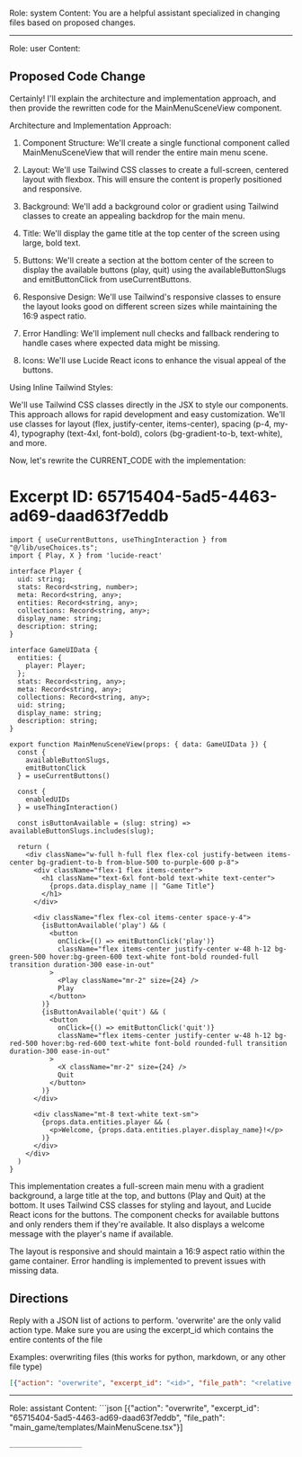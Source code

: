 Role: system
Content: You are a helpful assistant specialized in changing files based on proposed changes.
__________________
Role: user
Content: 
## Proposed Code Change
Certainly! I'll explain the architecture and implementation approach, and then provide the rewritten code for the MainMenuSceneView component.

Architecture and Implementation Approach:

1. Component Structure:
   We'll create a single functional component called MainMenuSceneView that will render the entire main menu scene.

2. Layout:
   We'll use Tailwind CSS classes to create a full-screen, centered layout with flexbox. This will ensure the content is properly positioned and responsive.

3. Background:
   We'll add a background color or gradient using Tailwind classes to create an appealing backdrop for the main menu.

4. Title:
   We'll display the game title at the top center of the screen using large, bold text.

5. Buttons:
   We'll create a section at the bottom center of the screen to display the available buttons (play, quit) using the availableButtonSlugs and emitButtonClick from useCurrentButtons.

6. Responsive Design:
   We'll use Tailwind's responsive classes to ensure the layout looks good on different screen sizes while maintaining the 16:9 aspect ratio.

7. Error Handling:
   We'll implement null checks and fallback rendering to handle cases where expected data might be missing.

8. Icons:
   We'll use Lucide React icons to enhance the visual appeal of the buttons.

Using Inline Tailwind Styles:

We'll use Tailwind CSS classes directly in the JSX to style our components. This approach allows for rapid development and easy customization. We'll use classes for layout (flex, justify-center, items-center), spacing (p-4, my-4), typography (text-4xl, font-bold), colors (bg-gradient-to-b, text-white), and more.

Now, let's rewrite the CURRENT_CODE with the implementation:

# Excerpt ID: 65715404-5ad5-4463-ad69-daad63f7eddb
```tsx main_game/templates/MainMenuScene.tsx
import { useCurrentButtons, useThingInteraction } from "@/lib/useChoices.ts";
import { Play, X } from 'lucide-react'

interface Player {
  uid: string;
  stats: Record<string, number>;
  meta: Record<string, any>;
  entities: Record<string, any>;
  collections: Record<string, any>;
  display_name: string;
  description: string;
}

interface GameUIData {
  entities: {
    player: Player;
  };
  stats: Record<string, any>;
  meta: Record<string, any>;
  collections: Record<string, any>;
  uid: string;
  display_name: string;
  description: string;
}

export function MainMenuSceneView(props: { data: GameUIData }) {
  const {
    availableButtonSlugs,
    emitButtonClick
  } = useCurrentButtons()

  const {
    enabledUIDs
  } = useThingInteraction()

  const isButtonAvailable = (slug: string) => availableButtonSlugs.includes(slug);

  return (
    <div className="w-full h-full flex flex-col justify-between items-center bg-gradient-to-b from-blue-500 to-purple-600 p-8">
      <div className="flex-1 flex items-center">
        <h1 className="text-6xl font-bold text-white text-center">
          {props.data.display_name || "Game Title"}
        </h1>
      </div>

      <div className="flex flex-col items-center space-y-4">
        {isButtonAvailable('play') && (
          <button
            onClick={() => emitButtonClick('play')}
            className="flex items-center justify-center w-48 h-12 bg-green-500 hover:bg-green-600 text-white font-bold rounded-full transition duration-300 ease-in-out"
          >
            <Play className="mr-2" size={24} />
            Play
          </button>
        )}
        {isButtonAvailable('quit') && (
          <button
            onClick={() => emitButtonClick('quit')}
            className="flex items-center justify-center w-48 h-12 bg-red-500 hover:bg-red-600 text-white font-bold rounded-full transition duration-300 ease-in-out"
          >
            <X className="mr-2" size={24} />
            Quit
          </button>
        )}
      </div>

      <div className="mt-8 text-white text-sm">
        {props.data.entities.player && (
          <p>Welcome, {props.data.entities.player.display_name}!</p>
        )}
      </div>
    </div>
  )
}
```

This implementation creates a full-screen main menu with a gradient background, a large title at the top, and buttons (Play and Quit) at the bottom. It uses Tailwind CSS classes for styling and layout, and Lucide React icons for the buttons. The component checks for available buttons and only renders them if they're available. It also displays a welcome message with the player's name if available.

The layout is responsive and should maintain a 16:9 aspect ratio within the game container. Error handling is implemented to prevent issues with missing data.

## Directions
Reply with a JSON list of actions to perform. 'overwrite' are the only valid action type. 
Make sure you are using the excerpt_id which contains the entire contents of the file

Examples:
overwriting files (this works for python, markdown, or any other file type)
```json output_example1
[{"action": "overwrite", "excerpt_id": "<id>", "file_path": "<relative file path>"}]
```

__________________
Role: assistant
Content: ```json
[{"action": "overwrite", "excerpt_id": "65715404-5ad5-4463-ad69-daad63f7eddb", "file_path": "main_game/templates/MainMenuScene.tsx"}]
```
__________________
